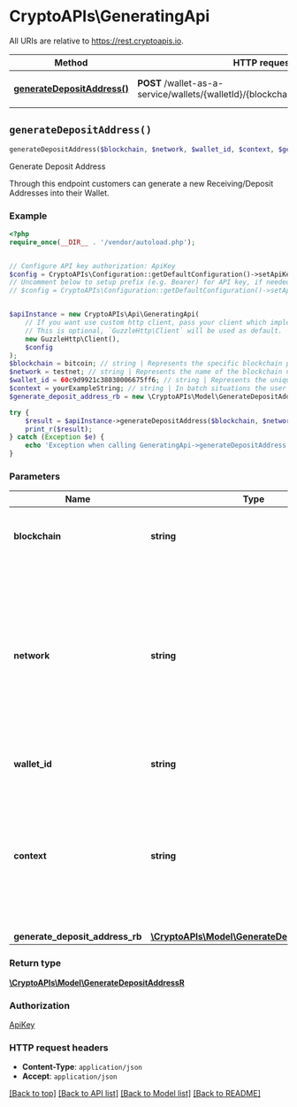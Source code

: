 # CryptoAPIs\GeneratingApi

All URIs are relative to https://rest.cryptoapis.io.

Method | HTTP request | Description
------------- | ------------- | -------------
[**generateDepositAddress()**](GeneratingApi.md#generateDepositAddress) | **POST** /wallet-as-a-service/wallets/{walletId}/{blockchain}/{network}/addresses | Generate Deposit Address


## `generateDepositAddress()`

```php
generateDepositAddress($blockchain, $network, $wallet_id, $context, $generate_deposit_address_rb): \CryptoAPIs\Model\GenerateDepositAddressR
```

Generate Deposit Address

Through this endpoint customers can generate a new Receiving/Deposit Addresses into their Wallet.

### Example

```php
<?php
require_once(__DIR__ . '/vendor/autoload.php');


// Configure API key authorization: ApiKey
$config = CryptoAPIs\Configuration::getDefaultConfiguration()->setApiKey('x-api-key', 'YOUR_API_KEY');
// Uncomment below to setup prefix (e.g. Bearer) for API key, if needed
// $config = CryptoAPIs\Configuration::getDefaultConfiguration()->setApiKeyPrefix('x-api-key', 'Bearer');


$apiInstance = new CryptoAPIs\Api\GeneratingApi(
    // If you want use custom http client, pass your client which implements `GuzzleHttp\ClientInterface`.
    // This is optional, `GuzzleHttp\Client` will be used as default.
    new GuzzleHttp\Client(),
    $config
);
$blockchain = bitcoin; // string | Represents the specific blockchain protocol name, e.g. Ethereum, Bitcoin, etc.
$network = testnet; // string | Represents the name of the blockchain network used; blockchain networks are usually identical as technology and software, but they differ in data, e.g. - \"mainnet\" is the live network with actual data while networks like \"testnet\", \"ropsten\" are test networks.
$wallet_id = 60c9d9921c38030006675ff6; // string | Represents the unique ID of the specific Wallet.
$context = yourExampleString; // string | In batch situations the user can use the context to correlate responses with requests. This property is present regardless of whether the response was successful or returned as an error. `context` is specified by the user.
$generate_deposit_address_rb = new \CryptoAPIs\Model\GenerateDepositAddressRB(); // \CryptoAPIs\Model\GenerateDepositAddressRB

try {
    $result = $apiInstance->generateDepositAddress($blockchain, $network, $wallet_id, $context, $generate_deposit_address_rb);
    print_r($result);
} catch (Exception $e) {
    echo 'Exception when calling GeneratingApi->generateDepositAddress: ', $e->getMessage(), PHP_EOL;
}
```

### Parameters

Name | Type | Description  | Notes
------------- | ------------- | ------------- | -------------
 **blockchain** | **string**| Represents the specific blockchain protocol name, e.g. Ethereum, Bitcoin, etc. |
 **network** | **string**| Represents the name of the blockchain network used; blockchain networks are usually identical as technology and software, but they differ in data, e.g. - \&quot;mainnet\&quot; is the live network with actual data while networks like \&quot;testnet\&quot;, \&quot;ropsten\&quot; are test networks. |
 **wallet_id** | **string**| Represents the unique ID of the specific Wallet. |
 **context** | **string**| In batch situations the user can use the context to correlate responses with requests. This property is present regardless of whether the response was successful or returned as an error. &#x60;context&#x60; is specified by the user. | [optional]
 **generate_deposit_address_rb** | [**\CryptoAPIs\Model\GenerateDepositAddressRB**](../Model/GenerateDepositAddressRB.md)|  | [optional]

### Return type

[**\CryptoAPIs\Model\GenerateDepositAddressR**](../Model/GenerateDepositAddressR.md)

### Authorization

[ApiKey](../../README.md#ApiKey)

### HTTP request headers

- **Content-Type**: `application/json`
- **Accept**: `application/json`

[[Back to top]](#) [[Back to API list]](../../README.md#endpoints)
[[Back to Model list]](../../README.md#models)
[[Back to README]](../../README.md)
